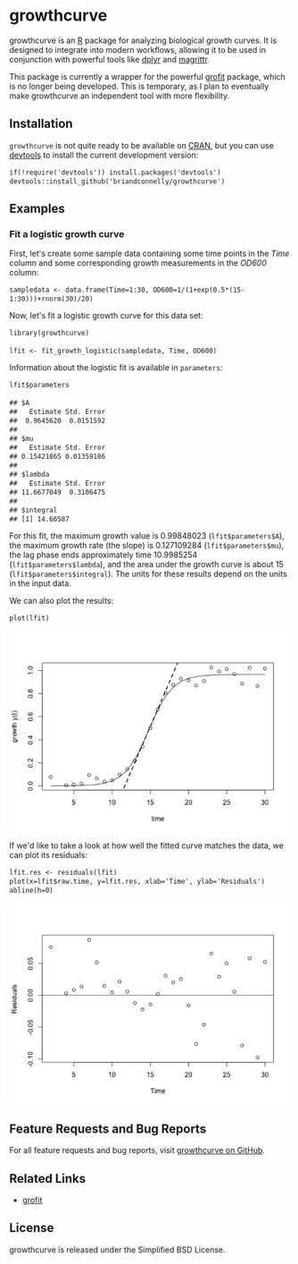 growthcurve
===========

growthcurve is an [R](http://r-project.org) package for analyzing
biological growth curves. It is designed to integrate into modern
workflows, allowing it to be used in conjunction with powerful tools
like [dplyr](http://cran.r-project.org/web/packages/dplyr/index.html)
and
[magrittr](http://cran.r-project.org/web/packages/magrittr/index.html).

This package is currently a wrapper for the powerful
[grofit](http://cran.r-project.org/web/packages/grofit/index.html)
package, which is no longer being developed. This is temporary, as I
plan to eventually make growthcurve an independent tool with more
flexibility.

Installation
------------

`growthcurve` is not quite ready to be available on
[CRAN](http://cran.r-project.org), but you can use
[devtools](http://cran.r-project.org/web/packages/devtools/index.html)
to install the current development version:

    if(!require('devtools')) install.packages('devtools')
    devtools::install_github('briandconnelly/growthcurve')

Examples
--------

### Fit a logistic growth curve

First, let's create some sample data containing some time points in the
*Time* column and some corresponding growth measurements in the *OD600*
column:

    sampledata <- data.frame(Time=1:30, OD600=1/(1+exp(0.5*(15-1:30)))+rnorm(30)/20)

Now, let's fit a logistic growth curve for this data set:

    library(growthcurve)

    lfit <- fit_growth_logistic(sampledata, Time, OD600)

Information about the logistic fit is available in `parameters`:

    lfit$parameters

    ## $A
    ##   Estimate Std. Error 
    ##  0.9645620  0.0151592 
    ## 
    ## $mu
    ##   Estimate Std. Error 
    ## 0.15421865 0.01359186 
    ## 
    ## $lambda
    ##   Estimate Std. Error 
    ## 11.6677049  0.3106475 
    ## 
    ## $integral
    ## [1] 14.66587

For this fit, the maximum growth value is 0.99848023
(`lfit$parameters$A`), the maximum growth rate (the slope) is
0.127109284 (`lfit$parameters$mu`), the lag phase ends approximately
time 10.9985254 (`lfit$parameters$lambda`), and the area under the
growth curve is about 15 (`lfit$parameters$integral`). The units for
these results depend on the units in the input data.

We can also plot the results:

    plot(lfit)

![](figures/plot_example_logistic-1.png)

If we'd like to take a look at how well the fitted curve matches the
data, we can plot its residuals:

    lfit.res <- residuals(lfit)
    plot(x=lfit$raw.time, y=lfit.res, xlab='Time', ylab='Residuals')
    abline(h=0)

![](figures/resid_example_logistic-1.png)

Feature Requests and Bug Reports
--------------------------------

For all feature requests and bug reports, visit [growthcurve on
GitHub](https://github.com/briandconnelly/growthcurve/issues).

Related Links
-------------

-   [grofit](http://cran.r-project.org/web/packages/grofit/index.html)

License
-------

growthcurve is released under the Simplified BSD License.
